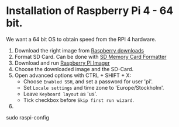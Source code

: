 # Installation of Raspberry Pi 4 - 64 bit.

We want a 64 bit OS to obtain speed from the RPI 4 hardware.

1. Download the right image from [Raspberry downloads](https://downloads.raspberrypi.org/raspios_arm64)
2. Format SD Card. Can be done with [SD Memory Card Formatter](https://www.sdcard.org/downloads/formatter/)
3. Download and run [Raspberry PI Imager](https://www.raspberrypi.com/software/)
4. Choose the downloaded image and the SD-Card.
5. Open advanced options with CTRL + SHIFT + X:
   - Choose `Enabled SSH`, and set a password for user 'pi'.
   - Set `Locale settings` and time zone to 'Europe/Stockholm'.
   - Leave `Keyboard layout` as 'us'.
   - Tick checkbox before `Skip first run wizard`.
6. 


sudo raspi-config
